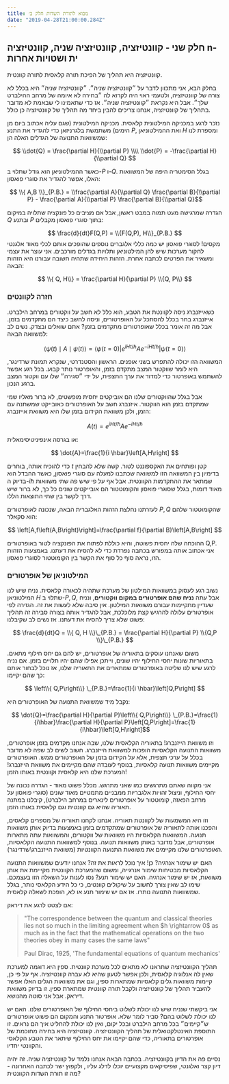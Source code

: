 ```yaml
---
title: מבוא לתורת השדות חלק ב׳
date: "2019-04-28T21:00:00.284Z"
---
```


## חלק שני - קוונטיזציה, קוונטיזציה שניה, קוונטיזציה n-ית ושטויות אחרות

קוונטיזציה היא תהליך של הפיכת תורה קלאסית לתורה קוונטית.

בחלק הבא, אני מתכוון לדבר על ״קוונטיזציה שניה״. ״קוונטיזציה שניה״ היא בכלל לא צורה של קוונטיזציה, ולטעמי ראוי היה לקרוא לה ״בחירה לא איומה של מרחב ההילברט שלך״. אבל היא נקראת ״קוונטיזציה שניה״. אז כדי שתאמינו לי שבאמת לא מדובר בתהליך של קוונטיזציה, אנחנו צריכים להבין ביחד מה תהליך של קוונטיזציה כן כולל.

נזכר לרגע במכניקה המילטונית קלאסית. מכניקה המילטונית (שגם עליה אכתוב ביום מן הימים) משתמשת בלגרניזאן כדי להגדיר את התנע $P$, ואת ההמילטוניאן $H$ ומספרת לנו שמשוואות התנועה של הגדלים האלה הן:

$$ \\dot{Q} = \frac{\partial H}{\\partial P} \\\\
    \\dot{P} = -\frac{\partial H}{\\partial Q}
$$

כאשר ההמילטוניאן הוא גודל שתלוי ב-$P$ ו-$Q$. בגלל הסימטריה היפה של המשוואות האלו, אפשר להגדיר את סוגרי פואסון:

$$ \\{ A,B \\}_{P.B.}  = \\frac{\partial A}{\\partial Q} \frac{\partial B}{\\partial P} - \frac{\partial A}{\\partial P} \frac{\partial B}{\\partial Q}$$

הגדרה שמרגישה מעט תמוה במבט ראשון, אבל אם מציבים כל פונקציה שתלויה במיקום $Q$ ובתנע $P$ בתוך סוגרי פואסון מקבלים:

$$
\frac{d}{dt}F(Q,P) = \\{F(Q,P), H\\}_{P.B.}
$$
מקסים! לסוגרי פואסון יש כמה כללי אלגברים נוספים שהופכים אותם לכלי מאוד אלגנטי לחקור מערכות שיש להן המילטוניאן ותלויות בגדלים מורכבים. אני עוצר את עצמי ומשאיר את הפרטים לכתבה אחרת. הזהות היחידה שתהיה חשובה עבורנו היא הזהות הבאה:

$$ \\{ Q, H\\} = \frac{\partial H}{\partial P} \\{Q, P\\} $$

### חזרה לקוונטים

כשאייזנברג ניסה לקוונטת את הטבע, הוא כלל לא חשב על ווקטורים במרחב הילברט. אייזנברג בחר בכלל להסתכל על האופרטורים, וניסה לחשב כיצד הם מתקדמים בזמן. אבל מה זה אומר בכלל שאופרטורים מתקדמים בזמן? אתם שואלים ובצדק. נשים לב למשוואה הבאה:


$$ \left\langle \psi\left(t\right)\mid A\mid\psi\left(t\right)\right\rangle =\left\langle \psi\left(t=0\right)\right\rvert e^{iHt/\hbar}Ae^{-iHt/\hbar}\left\lvert \psi\left(t=0\right)\right\rangle  $$

המשוואה הזו יכולה להתפרש בשני אופנים. הראשון והסטנדרטי, שנקרא תמונת שרדינגר, היא לומר שווקטור המצב מתקדם בזמן, והאופרטור נותר קבוע. בכל רגע אפשר להשתמש באופרטור כדי למדוד את ערך התצפית, על ידי ״סגירה״ שלו עם ווקטור המצב ברגע הנכון.

אבל בגלל שהווקטורים שלנו הם אוביקטים יחסית מופשטים, לא ברור מאליו שמי שמתקדם בזמן הוא הווקטור. איזנברג חשב על האופרטורים כאובייקט שמשתנה עם הזמן, ולכן משוואת הקידום בזמן שלו היא משוואת אייזנברג:

$$ A\left(t\right)=e^{iHt/\hbar}Ae^{-iHt/\hbar} $$

או בגרסה אינפיניטיסימאלית:

$$ \dot{A}=\frac{1}{i \hbar}\left[A,H\right] $$

כדי להוכיח אותה, בוחרים $t$ קטן ופותחים את האקספוננט לטור. קשה שלא להבחין בדימיון בין המשוואה הזו למשוואה שכתבנו למעלה עם סוגרי פואסון, כאשר ההבדל הוא בדיוק ה-$i\hbar$ שמתאר את ההתקדמות הקוונטית. אבל אף על פי שיש פה שתי משוואות מאוד דומות, בגלל שסוגרי פואסון והקומוטטור הם אובייקטים שונים כל כך, לא ברור שיש דרך לקשר בין שתי התוצאות הללו.


לעזרתנו נחלצת הזהות האלגברית הבאה, שנכונה לאופרטורים $P,Q$ שהקומוטטור שלהם הוא סקאלר:

$$ \left[A,f\left(A,B\right)\right]=\frac{\partial f}{\partial B}\left[A,B\right] $$

ההוכחה שלה יחסית פשוטה, והיא כוללת לפתוח את הפונקציה לטור באופרטורים Q,P. אני אכתוב אותה במפורש בכתבה נפרדת כדי לא להסיח את דעתנו. באמצעות הזהות הזו, נראה סוף כל סוף את הקשר בין הקומוטטור לסוגרי פואסון.

### המילטוניאן של אופרטורים

נשוב רגע לעסוק במשוואות המילטון של מערכת שתהיה לכאורה קלאסית. נניח שיש לנו המילטוניאן $H$ שתלוי ב-$P,Q$, אבל עתה **נניח שהם אופרטורים במקום ווקטורים**, ונניח שעדיין מתקיימות עבורם משוואות המילטון. אין סיבה שלא לעשות את זה. הגזירה לפי אופרטורים עלולה להרגיש קצת מלוכלכת, אבל להגדיר אותה בצורה סבירה זה תהליך פשוט שלא צריך להסיח את דעתנו. אז נשים לב שקיבלנו:

$$ \frac{d}{dt}Q = \\{ Q, H \\}\_{P.B.} = \frac{\partial H}{\partial P} \\{Q,P \\}\_{P.B.} $$

משום שאנחנו עוסקים בתאוריה של אופרטורים, יש להם גם יחס חילוף מתאים. בתאוריות שונות יחסי החילוף יהיו שונים, וייתכן אפילו שהם יהיו תלויים בזמן. אם נניח לרגע שיש לנו שליטה באופרטורים שמתארים את התאוריה שלנו, אז נוכל לבחור אותם כך שהם יקיימו:

$$ \left\\{ Q,P\right\\} \_{P.B.}=\frac{1}{i \hbar}\left[Q,P\right] $$

נקבל מיד שמשוואת התנועה של האופרטורים היא:

$$ \dot{Q}=\frac{\partial H}{\partial P}\left\\{ Q,P\right\\} \_{P.B.}=\frac{1}{i\hbar}\frac{\partial H}{\partial P}\left[Q,P\right]=\frac{1}{i\hbar}\left[Q,H\right]$$

וזו משוואת הייזנברג! בתאוריה הקלאסית שלנו, שבה אנחנו מקדמים בזמן אופרטורים, משוואות התנועה הקלאסיות הופכות למשוואת הייזנברג. חשוב לשים לב שפה לא מדובר בכלל על ערכי תצפית, אלא על הקידום בזמן של האופרטורים ממש. האופרטורים מקיימים משוואות תנועה קלאסיות, בנוסף לעובדה שהם מקיימים את משוואת הייזנברג! המערכת שלנו היא קלאסית וקוונטית באותו הזמן!

אני מקווה שאתם מתרגשים כמו שאני מתרגש. מכלל פשוט מאוד - הגדרה נכונה של יחסי החילוף, וניצול זהויות אלגבריות ממבניים מתמטיים מאוד שונים (סוגרי פואסון על מרחב הפאזה, קומוטטור על אופרטורים לינארים במרחב הילברט), קיבלנו במתנה תאוריה שהיא גם קוונטית וגם קלאסית באותו הזמן.

וזו היא המשמעות של לקוונטת תאוריה. אנחנו לקחנו תאוריה של מספרים קלאסים, והפכנו אותה לתאוריה של אופרטורים שמתקדמים בזמן באמצעות בדיוק אותן משוואות תנועה. המשוואות הקלאסיות היו משוואות של ווקטורים, והמשוואות עתה מתארות אופרטורים, אבל מדובר באותן משוואות תנועה. בנוסף למשוואות התנועה הקלאסיות, האופרטורים שלנו מקיימים את משוואות התנועה הקוונטיות (משוואת הייזנברג\שרדינגר).

האם יש שימור אנרגיה? כן! איך נוכל לראות את זה? אנחנו יודעים שמשוואות התנועה הקלאסיות מבטיחות שימור אנרגייה, ומשום שהמערכת הקוונטית מקייימת את אותן משוואות, אז יש שימור אנרגיה. האם יש שימור תנע? נסו לענות על השאלה הזו בעצמכם. שימו לב שאין צורך לחשוב על שיקולים קוונטים, כי כל הידע הקלאסי נותר, בגלל שמשוואות התנועה נותרו. אז אם יש שימור תנע או לא, הופכת לשאלה קלאסית.

אם לצטט לרגע את דיראק:


> <div class='english'>"The correspondence between the quantum and classical theories lies not so much in the limiting agreement when $h \rightarrow 0$ as much as in the fact that the mathematical operations on the two theories obey in many cases the same laws"
>
>Paul Dirac, 1925, 'The fundamental equations of quantum mechanics'</div>

תהליך הקוונטיזציה שתראנו לא מתאים לכל מערכת קוונטית. ספין היא דוגמה למערכת שאין לה אנלוגיה קלאסית, ולכן אפשר לטעון שהיא לא עברה קוונטיזציה. אף על פי כן, קיימות משוואות גלים קלאסיות שמתארות ספין, וגם את משוואות הגלים האלו אפשר להעביר תהליך של קוונטיזציה ולקבל תורה קוונטית שמתארת ספין. זו בדיוק משוואת דיראק. אבל אני סוטה מהנושא.

אני ביקשתי שנניח שיש לנו יכולת לשלוט ביחסי החילוף של האופרטורים שלנו. האם יש לנו יכולת לשלוט בהם? סביר לומר שלא. אופרטור התנע והמקום הם פשוט אופרטורים ש״קיימים״ בכל מרחב הילברט ובכל יקום, ואין לנו יכולת להחליט איך הם נראים. זו התוספת האינטלקטואלית של תהליך הקוונטיזציה. קוונטיזציה היא בחירה מחוכמת של אופרטורים בתאוריה, כדי שהם יקיימו את יחס החילוף שיתאר את הטבע הקלאסי והקוונטי יחדיו.

נסיים פה את הדיון בקוונטיזציה. בכתבה הבאה אנחנו נלמד על קוונטיזציה שניה. זה יהיה דיון קצר ואלגנטי, שפיסיקאים מקצועיים יוכלו לדלג עליו , ולקפוץ ישר לכתבה האחרונה - מה זו תורת השדות הקוונטית?
